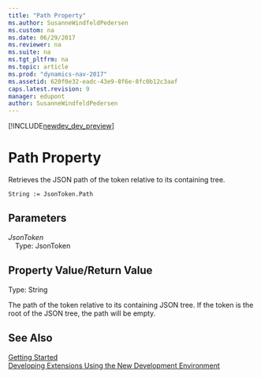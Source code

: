 ```yaml
---
title: "Path Property"
ms.author: SusanneWindfeldPedersen
ms.custom: na
ms.date: 06/29/2017
ms.reviewer: na
ms.suite: na
ms.tgt_pltfrm: na
ms.topic: article
ms.prod: "dynamics-nav-2017"
ms.assetid: 620f0e32-eadc-43e9-8f6e-8fc0b12c3aaf
caps.latest.revision: 9
manager: edupont
author: SusanneWindfeldPedersen
---
```


[!INCLUDE[newdev_dev_preview](../includes/newdev_dev_preview.md)]

# Path Property
Retrieves the JSON path of the token relative to its containing tree.

```
String := JsonToken.Path
```

## Parameters
*JsonToken*  
&emsp;Type: JsonToken

## Property Value/Return Value
Type: String

The path of the token relative to its containing JSON tree. If the token is the root of the JSON tree, the path will be empty.

## See Also
[Getting Started](../devenv-get-started.md)  
[Developing Extensions Using the New Development Environment](../devenv-dev-overview.md)
